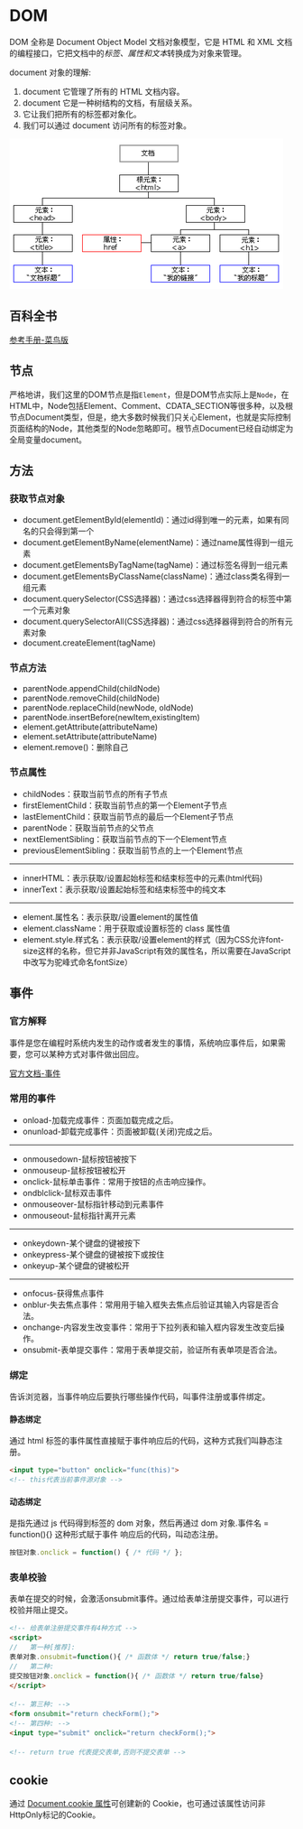 # DOM
DOM 全称是 Document Object Model 文档对象模型，它是 HTML 和 XML 文档的编程接口，它把文档中的*标签、属性和文本*转换成为对象来管理。

document 对象的理解:
1. document 它管理了所有的 HTML 文档内容。
2. document 它是一种树结构的文档，有层级关系。
3. 它让我们把所有的标签都对象化。
4. 我们可以通过 document 访问所有的标签对象。

![js-dom+20210715210022](https://raw.githubusercontent.com/loli0con/picgo/master/images/js-dom%2B20210715210022.png%2B2021-07-15-21-00-23)

## 百科全书
[参考手册-菜鸟版](https://www.runoob.com/jsref/jsref-tutorial.html)

## 节点
严格地讲，我们这里的DOM节点是指`Element`，但是DOM节点实际上是`Node`，在HTML中，Node包括Element、Comment、CDATA_SECTION等很多种，以及根节点Document类型，但是，绝大多数时候我们只关心Element，也就是实际控制页面结构的Node，其他类型的Node忽略即可。根节点Document已经自动绑定为全局变量document。    

## 方法
### 获取节点对象
* document.getElementById(elementId)：通过id得到唯一的元素，如果有同名的只会得到第一个
* document.getElementByName(elementName)：通过name属性得到一组元素
* document.getElementsByTagName(tagName)：通过标签名得到一组元素
* document.getElementsByClassName(className)：通过class类名得到一组元素
* document.querySelector(CSS选择器)：通过css选择器得到符合的标签中第一个元素对象
* document.querySelectorAll(CSS选择器)：通过css选择器得到符合的所有元素对象
* document.createElement(tagName)

### 节点方法
* parentNode.appendChild(childNode)
* parentNode.removeChild(childNode)
* parentNode.replaceChild(newNode, oldNode)
* parentNode.insertBefore(newItem,existingItem)
* element.getAttribute(attributeName)
* element.setAttribute(attributeName)
* element.remove()：删除自己

### 节点属性
* childNodes：获取当前节点的所有子节点
* firstElementChild：获取当前节点的第一个Element子节点
* lastElementChild：获取当前节点的最后一个Element子节点
* parentNode：获取当前节点的父节点
* nextElementSibling：获取当前节点的下一个Element节点
* previousElementSibling：获取当前节点的上一个Element节点
***
* innerHTML：表示获取/设置起始标签和结束标签中的元素(html代码)
* innerText：表示获取/设置起始标签和结束标签中的纯文本
***
* element.属性名：表示获取/设置element的属性值
* element.className：用于获取或设置标签的 class 属性值
* element.style.样式名：表示获取/设置element的样式（因为CSS允许font-size这样的名称，但它并非JavaScript有效的属性名，所以需要在JavaScript中改写为驼峰式命名fontSize）



## 事件
### 官方解释
事件是您在编程时系统内发生的动作或者发生的事情，系统响应事件后，如果需要，您可以某种方式对事件做出回应。

[官方文档-事件](https://developer.mozilla.org/zh-CN/docs/Learn/JavaScript/Building_blocks/Events)

### 常用的事件
* onload-加载完成事件：页面加载完成之后。
* onunload-卸载完成事件：页面被卸载(关闭)完成之后。
***
* onmousedown-鼠标按钮被按下
* onmouseup-鼠标按钮被松开
* onclick-鼠标单击事件：常用于按钮的点击响应操作。
* ondblclick-鼠标双击事件
* onmouseover-鼠标指针移动到元素事件
* onmouseout-鼠标指针离开元素
***
* onkeydown-某个键盘的键被按下
* onkeypress-某个键盘的键被按下或按住
* onkeyup-某个键盘的键被松开
***
* onfocus-获得焦点事件
* onblur-失去焦点事件：常用用于输入框失去焦点后验证其输入内容是否合法。
* onchange-内容发生改变事件：常用于下拉列表和输入框内容发生改变后操作。
* onsubmit-表单提交事件：常用于表单提交前，验证所有表单项是否合法。


### 绑定
告诉浏览器，当事件响应后要执行哪些操作代码，叫事件注册或事件绑定。

#### 静态绑定
通过 html 标签的事件属性直接赋于事件响应后的代码，这种方式我们叫静态注册。
```html
<input type="button" onclick="func(this)">
<!-- this代表当前事件源对象 -->
```

#### 动态绑定
是指先通过 js 代码得到标签的 dom 对象，然后再通过 dom 对象.事件名 = function(){} 这种形式赋于事件 响应后的代码，叫动态注册。
```js
按钮对象.onclick = function() { /* 代码 */ };
```

### 表单校验
表单在提交的时候，会激活onsubmit事件。通过给表单注册提交事件，可以进行校验并阻止提交。
```html
<!-- 给表单注册提交事件有4种方式 -->
<script>
//   第一种[推荐]:
表单对象.onsubmit=function(){ /* 函数体 */ return true/false;}
//   第二种:
提交按钮对象.onclick = function(){ /* 函数体 */ return true/false}
</script>

<!-- 第三种: -->
<form onsubmit="return checkForm();">
<!-- 第四种: -->
<input type="submit" onclick="return checkForm();">

<!-- return true 代表提交表单,否则不提交表单 -->
```


## cookie
通过 [Document.cookie 属性](https://www.runoob.com/js/js-cookies.html)可创建新的 Cookie，也可通过该属性访问非HttpOnly标记的Cookie。
